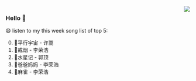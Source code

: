 <img align="right"  src="https://github-readme-stats.vercel.app/api/top-langs/?username=kvnZero" />

### Hello 👋

😄 listen to my this week song list of top 5:

0. 🌈平行宇宙 - 许嵩
1. 🌈戒烟 - 李荣浩
2. 🌈水星记 - 郭顶
3. 🌈爸爸妈妈 - 李荣浩
4. 🌈麻雀 - 李荣浩

